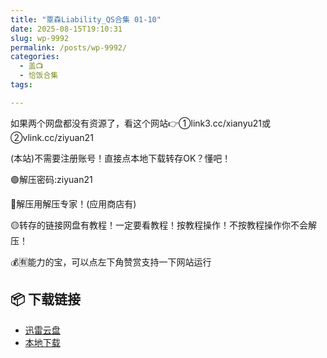 ```yaml
---
title: "覃森Liability_QS合集 01-10"
date: 2025-08-15T19:10:31
slug: wp-9992
permalink: /posts/wp-9992/
categories:
  - 盖📺
  - 恰饭合集
tags:

---
```


如果两个网盘都没有资源了，看这个网站👉①link3.cc/xianyu21或②vlink.cc/ziyuan21

(本站)不需要注册账号！直接点本地下载转存OK？懂吧！

🟢解压密码:ziyuan21

🔵解压用解压专家！(应用商店有)

🟡转存的链接网盘有教程！一定要看教程！按教程操作！不按教程操作你不会解压！

💰🈶能力的宝，可以点左下角赞赏支持一下网站运行

## 📦 下载链接
- [迅雷云盘](https://blziyuan21.com/pay-download/9992?key=0a8e6426e0&down_id=0)
- [本地下载](https://blziyuan21.com/pay-download/9992?key=0a8e6426e0&down_id=1)

